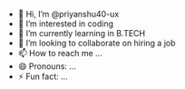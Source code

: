 - 👋 Hi, I’m @priyanshu40-ux
- 👀 I’m interested in coding
- 🌱 I’m currently learning in B.TECH
- 💞️ I’m looking to collaborate on hiring a job
- 📫 How to reach me ...
- 😄 Pronouns: ...
- ⚡ Fun fact: ...

<!---
priyanshu40-ux/priyanshu40-ux is a ✨ special ✨ repository because its `README.md` (this file) appears on your GitHub profile.
You can click the Preview link to take a look at your changes.
--->
